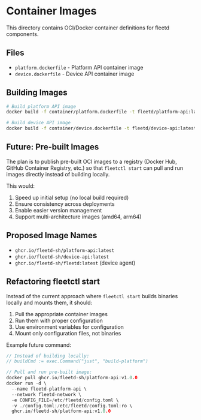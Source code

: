 # Container Images

This directory contains OCI/Docker container definitions for fleetd components.

## Files

- `platform.dockerfile` - Platform API container image
- `device.dockerfile` - Device API container image

## Building Images

```bash
# Build platform API image
docker build -f container/platform.dockerfile -t fleetd/platform-api:latest .

# Build device API image
docker build -f container/device.dockerfile -t fleetd/device-api:latest .
```

## Future: Pre-built Images

The plan is to publish pre-built OCI images to a registry (Docker Hub, GitHub Container Registry, etc.) so that `fleetctl start` can pull and run images directly instead of building locally.

This would:
1. Speed up initial setup (no local build required)
2. Ensure consistency across deployments
3. Enable easier version management
4. Support multi-architecture images (amd64, arm64)

## Proposed Image Names

- `ghcr.io/fleetd-sh/platform-api:latest`
- `ghcr.io/fleetd-sh/device-api:latest`
- `ghcr.io/fleetd-sh/fleetd:latest` (device agent)

## Refactoring fleetctl start

Instead of the current approach where `fleetctl start` builds binaries locally and mounts them, it should:

1. Pull the appropriate container images
2. Run them with proper configuration
3. Use environment variables for configuration
4. Mount only configuration files, not binaries

Example future command:
```go
// Instead of building locally:
// buildCmd := exec.Command("just", "build-platform")

// Pull and run pre-built image:
docker pull ghcr.io/fleetd-sh/platform-api:v1.0.0
docker run -d \
  --name fleetd-platform-api \
  --network fleetd-network \
  -e CONFIG_FILE=/etc/fleetd/config.toml \
  -v ./config.toml:/etc/fleetd/config.toml:ro \
  ghcr.io/fleetd-sh/platform-api:v1.0.0
```